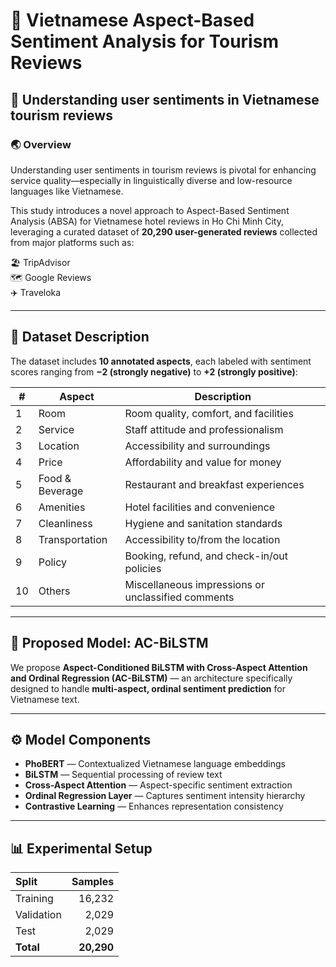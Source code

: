 # 🏨 Vietnamese Aspect-Based Sentiment Analysis for Tourism Reviews  

## 📘 Understanding user sentiments in Vietnamese tourism reviews  

### 🌏 Overview  

Understanding user sentiments in tourism reviews is pivotal for enhancing service quality—especially in linguistically diverse and low-resource languages like Vietnamese.  

This study introduces a novel approach to Aspect-Based Sentiment Analysis (ABSA) for Vietnamese hotel reviews in Ho Chi Minh City, leveraging a curated dataset of **20,290 user-generated reviews** collected from major platforms such as:  

🏖️ TripAdvisor  
🗺️ Google Reviews  
✈️ Traveloka  

---

## 🧩 Dataset Description  

The dataset includes **10 annotated aspects**, each labeled with sentiment scores ranging from **−2 (strongly negative)** to **+2 (strongly positive)**:  

| # | Aspect | Description |
|---|---------|-------------|
| 1 | Room | Room quality, comfort, and facilities |
| 2 | Service | Staff attitude and professionalism |
| 3 | Location | Accessibility and surroundings |
| 4 | Price | Affordability and value for money |
| 5 | Food & Beverage | Restaurant and breakfast experiences |
| 6 | Amenities | Hotel facilities and convenience |
| 7 | Cleanliness | Hygiene and sanitation standards |
| 8 | Transportation | Accessibility to/from the location |
| 9 | Policy | Booking, refund, and check-in/out policies |
| 10 | Others | Miscellaneous impressions or unclassified comments |

---

## 🧠 Proposed Model: AC-BiLSTM  

We propose **Aspect-Conditioned BiLSTM with Cross-Aspect Attention and Ordinal Regression (AC-BiLSTM)** — an architecture specifically designed to handle **multi-aspect, ordinal sentiment prediction** for Vietnamese text.  

---

## ⚙️ Model Components  

- **PhoBERT** — Contextualized Vietnamese language embeddings  
- **BiLSTM** — Sequential processing of review text  
- **Cross-Aspect Attention** — Aspect-specific sentiment extraction  
- **Ordinal Regression Layer** — Captures sentiment intensity hierarchy  
- **Contrastive Learning** — Enhances representation consistency  

---

## 📊 Experimental Setup  

| Split | Samples |
|:------|---------:|
| Training | 16,232 |
| Validation | 2,029 |
| Test | 2,029 |
| **Total** | **20,290** |
